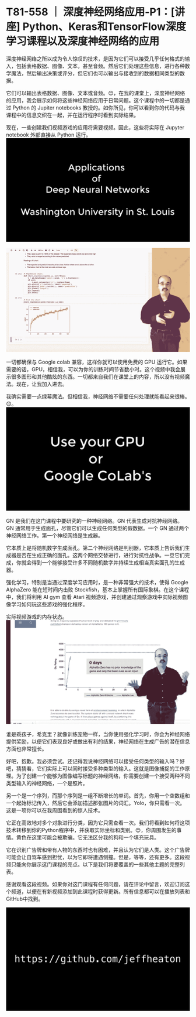 # T81-558 ｜ 深度神经网络应用-P1：[讲座] Python、Keras和TensorFlow深度学习课程以及深度神经网络的应用 

深度神经网络之所以成为令人惊叹的技术，是因为它们可以接受几乎任何格式的输入，包括表格数据、图像、文本，甚至音频。然后它们处理这些信息，进行各种数学魔法，然后输出决策或评分，但它们也可以输出与接收到的数据相同类型的数据。

它们可以输出表格数据、图像、文本或音频。😊，在我的课堂上，深度神经网络的应用，我会展示如何将这些神经网络应用于日常问题。这个课程中的一切都是通过 Python 的 Jupiter notebooks 教授的。如你所见，你可以看到你的代码与我课程中的信息交织在一起，并在运行程序时看到实际结果。

现在，一些创建我们视频游戏的应用将需要视频。因此，这些将实际在 Jupyter notebook 外部直接从 Python 运行。![](img/65ac78653c1a84416ac737ec4a875fe7_1.png)

![](img/65ac78653c1a84416ac737ec4a875fe7_2.png)

一切都确保与 Google colab 兼容，这样你就可以使用免费的 GPU 运行它。如果需要的话，GPU，相信我，可以为你的训练时间节省数小时。这个视频中我会展示很多图形和其他酷炫的东西。一切都来自我们在课堂上的内容，所以没有视频魔法。现在，让我加入进去。

我确实需要一点绿幕魔法。但相信我，神经网络不需要任何处理就能看起来很棒。😊。![](img/65ac78653c1a84416ac737ec4a875fe7_4.png)

GN 是我们在这门课程中要研究的一种神经网络。GN 代表生成对抗神经网络。GN 通常用于生成面孔，尽管它们可以生成任何类型的假数据。一个 GN 通过两个神经网络工作。第一个神经网络是生成器。

它本质上是将随机数字生成面孔。第二个神经网络是判别器，它本质上告诉我们生成器是否在生成正确的面孔。这两个网络交替进行，进行对抗性战争。一旦它们完成，你就会得到一个能够接受许多不同随机数字并持续生成相当真实面孔的生成器。

强化学习，特别是当通过深度学习应用时，是一种非常强大的技术，使得 Google AlphaZero 能在短时间内击败 Stockfish，基本上掌握所有国际象棋。在这个课程中，我们将利用 AI gym 查看 Atari 视频游戏，并创建通过观察游戏中实际视频图像学习如何玩这些游戏的强化程序。

实际视频游戏的内存状态。![](img/65ac78653c1a84416ac737ec4a875fe7_6.png)

谁是乖孩子，希克里？就像训练宠物一样，当你使用强化学习时，你会为神经网络提供奖励，以便它们表现良好或做出有利的结果，神经网络在生成广告的潜在信息方面也非常擅长。

好吧，抱歉。我必须尝试。还记得我说神经网络可以接受任何类型的输入吗？好吧，猜猜看，它们实际上可以同时接受多种类型的输入。这就是图像捕捉的工作原理。为了创建一个能够为图像编写标题的神经网络，你需要创建一个接受两种不同类型输入的神经网络，一个是照片。

另一个是一个序列，而那个序列是一组不断增长的单词。首先，你用一个空数组和一个起始标记传入，然后它会添加描述那张图片的词汇。Yolo，你只需看一次。这是一项你可以在我周围看到的惊人技术。

它正在高效地对多个对象进行分类，因为它只需查看一次。我们将看到如何将这项技术转移到你的Python程序中，并获取实际坐标和类别。😊，你周围发生的事情。黄色在这里可能会被欺骗。它无法区分我的狗和一个填充玩具。

它在识别广告牌和带有人物的东西时也有困难，并且认为它们是人类。这个广告牌可能会让自驾车感到担忧，以为它即将遭遇侧撞。但是，等等，还有更多。这段视频只能向你展示这门课程的亮点。以下是我们将要覆盖的一些其他主题的完整列表。

感谢观看这段视频。如果你对这门课程有任何问题，请在评论中留言，欢迎订阅这个频道，以便在有新视频添加到此课程时获得更新。所有信息都可以在播放列表和GitHub中找到。

![](img/65ac78653c1a84416ac737ec4a875fe7_8.png)
